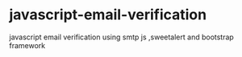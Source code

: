 # javascript-email-verification
javascript email verification using smtp js ,sweetalert and bootstrap framework
